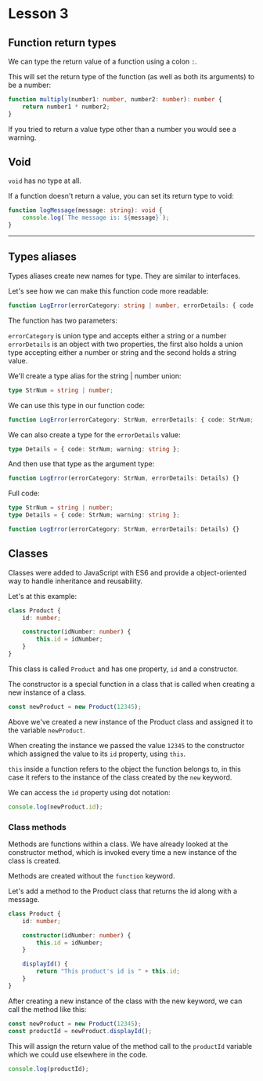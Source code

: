 # Lesson 3

## Function return types

We can type the return value of a function using a colon `:`.

This will set the return type of the function (as well as both its arguments) to be a number:

```ts
function multiply(number1: number, number2: number): number {
	return number1 * number2;
}
```

If you tried to return a value type other than a number you would see a warning.

## Void

`void` has no type at all.

If a function doesn't return a value, you can set its return type to void:

```ts
function logMessage(message: string): void {
	console.log(`The message is: ${message}`);
}
```

---

## Types aliases

Types aliases create new names for type. They are similar to interfaces.

Let's see how we can make this function code more readable:

```ts
function LogError(errorCategory: string | number, errorDetails: { code: string | number; warning: string }) {}
```

The function has two parameters:

`errorCategory` is union type and accepts either a string or a number
`errorDetails` is an object with two properties, the first also holds a union type accepting either a number or string and the second holds a string value.

We'll create a type alias for the string | number union:

```ts
type StrNum = string | number;
```

We can use this type in our function code:

```ts
function LogError(errorCategory: StrNum, errorDetails: { code: StrNum; warning: string }) {}
```

We can also create a type for the `errorDetails` value:

```ts
type Details = { code: StrNum; warning: string };
```

And then use that type as the argument type:

```ts
function LogError(errorCategory: StrNum, errorDetails: Details) {}
```

Full code:

```ts
type StrNum = string | number;
type Details = { code: StrNum; warning: string };

function LogError(errorCategory: StrNum, errorDetails: Details) {}
```

## Classes

Classes were added to JavaScript with ES6 and provide a object-oriented way to handle inheritance and reusability.

Let's at this example:

```ts
class Product {
	id: number;

	constructor(idNumber: number) {
		this.id = idNumber;
	}
}
```

This class is called `Product` and has one property, `id` and a constructor.

The constructor is a special function in a class that is called when creating a new instance of a class.

```ts
const newProduct = new Product(12345);
```

Above we've created a new instance of the Product class and assigned it to the variable `newProduct`.

When creating the instance we passed the value `12345` to the constructor which assigned the value to its `id` property, using `this`.

`this` inside a function refers to the object the function belongs to, in this case it refers to the instance of the class created by the `new` keyword.

We can access the `id` property using dot notation:

```ts
console.log(newProduct.id);
```

### Class methods

Methods are functions within a class. We have already looked at the constructor method, which is invoked every time a new instance of the class is created.

Methods are created without the `function` keyword.

Let's add a method to the Product class that returns the id along with a message.

```ts
class Product {
	id: number;

	constructor(idNumber: number) {
		this.id = idNumber;
	}

	displayId() {
		return "This product's id is " + this.id;
	}
}
```

After creating a new instance of the class with the new keyword, we can call the method like this:

```ts
const newProduct = new Product(12345);
const productId = newProduct.displayId();
```

This will assign the return value of the method call to the `productId` variable which we could use elsewhere in the code.

```ts
console.log(productId);
```

<!-- ## Lesson Task

There are practice questions in the master branch of <a href="https://github.com/NoroffFEU/lesson-task-pf-module1-lesson3" target="_blank">this repo</a>.

There are example answers in the <a href="https://github.com/NoroffFEU/lesson-task-pf-module1-lesson3/tree/answers" target="_blank">answers branch</a>.

Try the exercises before checking the solutions. -->
